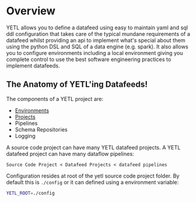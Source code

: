# Overview

YETL allows you to define a datafeed using easy to maintain yaml and sql ddl configuration that takes care of the typical mundane requirements of a datafeed whilst providing an api to implement what's special about them using the python DSL and SQL of a data engine (e.g. spark). It also allows you to configure environments including a local environment giving you complete control to use the best software engineering practices to implement datafeeds.

## The Anatomy of YETL'ing Datafeeds!

The components of a YETL project are:

- [Environments](environments.md)
- [Projects](projects.md)
- Pipelines
- Schema Repositories
- Logging


A source code project can have many YETL datafeed projects. A YETL datafeed project can have many dataflow pipelines:

```
Source Code Project < Datafeed Projects < datafeed pipelines
```

Configuration resides at root of the yetl source code project folder. By default this is `./config` or it can defined using a environment variable:

```sh
YETL_ROOT=./config
```

